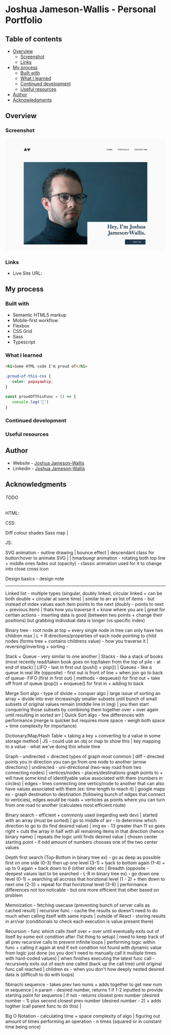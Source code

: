 # Joshua Jameson-Wallis - Personal Portfolio

## Table of contents

-  [Overview](#overview)
   -  [Screenshot](#screenshot)
   -  [Links](#links)
-  [My process](#my-process)
   -  [Built with](#built-with)
   -  [What I learned](#what-i-learned)
   -  [Continued development](#continued-development)
   -  [Useful resources](#useful-resources)
-  [Author](#author)
-  [Acknowledgments](#acknowledgments)

## Overview

### Screenshot

![](./screenshot.png)

### Links

-  Live Site URL:

## My process

### Built with

-  Semantic HTML5 markup
-  Mobile-first workflow
-  Flexbox
-  CSS Grid
-  Sass
-  Typescript

### What I learned

```html
<h1>Some HTML code I'm proud of</h1>
```

```css
.proud-of-this-css {
   color: papayawhip;
}
```

```js
const proudOfThisFunc = () => {
   console.log('🎉')
}
```

### Continued development

### Useful resources

## Author

-  Website - [Joshua Jameson-Wallis](https://joshuajamesonwallis.com)
-  Linkedin - [Joshua Jameson-Wallis]()

## Acknowledgments

###### TODO

HTML:

CSS:

Diff colour shades Sass map |

JS:

SVG animation - outline drawing | bounce effect | descendant class for button:hover to animate SVG | <g> | hmarbuegr animation - rotating both top line + middle ones fades out (opacity) - classic animation used for it to change into close cross icon

Design basics - design note

---

Linked list - multiple types (singular, doubly linked, circular linked + can be both double + circular at same time) | similar to arr as list of items - but instead of index values each item points to the next (doubly - points to next + previous item) | thats how you traverse it + know where you are | great for certian actions - inserting data is good (between two points + change their positions) but grabbing individual data is longer (vs specific index)

Binary tree - root node at top + every single node in tree can only have two children max | L + R directions/properties of each node pointing to child nodes (forms tree + contains childrens value) - how you traverse it | reversing/inverting + sorting -

Stack + Queue - very similar to one another | Stacks - like a stack of books (most recently read/taken book goes on top/taken from the top of pile - at end of stack) | LIFO - last in first out (push() + pop()) | Queues - like a queue in real life (opposite) - first out is front of line + when join go to back of queue- FIFO (first in first out) | methods - dequeue() for first out + take off front of queue (pop()) + enqueue() for first in + adding to back

Merge Sort algo - type of divide + conquer algo | large issue of sorting an array + divide into ever increasingly smaller subsets until bunch of small subsets of original values remain (middle line in img) | you then start conquering those subsets by combining them together over + over again until resulting in sorted arr | Quick Sort algo - few differences with performance (merge is quicker but requires more space - weigh both space + time complexity for importance)

Dictionary/Map/Hash Table = taking a key + converting to a value in some storage method | JS - could use an obj or map to show this | key mapping to a value - what we've doing this whole time

Graph - undirected + directed types of graph most common | diff - directed points you in direction you can go from one node to another (arrow directions) | undirected - uni-directional (two-way road from two connecting nodes) | vertices/nodes - places/destinations graph points to + will have some kind of identifyable value associated with them (numbers in circles) | edges - lines connecting one verticy/node to another that can also have values associated with them (ex: time length to reach it) | google maps ex - graph destination to destination (following bunch of edges that connect to verticies), edges would be roads + verticies as points where you can turn from one road to another (calculates most efficient route)

Binary search - efficient + commonly used (regarding web dev) | started with an array (must be sorted) | go to middle of arr - to determine which direction to go to (to find desired value) | img ex - 13 greater than 11 so goes right + cuts the array in half with all remaining items in that direction (hence binary name) | repeats the logic until finds desired value | chosen center starting point - if odd amount of numbers chooses one of the two center values

Depth first search (Top-Bottom in binary tree ex) - go as deep as possible first on one side (0-3) then up one level (3-1) + back to bottom again (1-4) + up to 0 again + back down to 6 (other side) etc | Breadth (opposite - deepest values last to be searched - L-R in binary tree ex) - go down one level (0-1) + searching all accross that horiztonal level (1 - 2) + then down to next one (2-3) + repeat for that horiztonal level (3-6) | performance differences not too noticable - but one more efficient that other based on problem

Memoization - fetching usecase (preventing bunch of server calls as cached result) | recursive func - cache the results so doesn't need to do much when calling itself with same inputs | outside of React - storing results in arr/var (conditionals to check each execution is value present there)

Recursion - func which calls itself over + over until eventually exits out of itself by some exit condition after (1st thing to setup) | need to keep track of all prev recursive calls to prevent infinite loops | performing logic within func + calling it again at end if exit condition not found with dynamic value from logic just done (so you don't need to manually call it multiple times with hard-coded values) | when finishes executing the latest func call - recursively exits out of each one called (back up the call tree) until original func call reached | children ex - when you don't how deeply nested desired data is (difficult to do with loops)

fibinachi sequence - takes prev two nums + adds together to get new num in sequence | n param - desired number, returns 1 if 1-2 inputted to provide starting point for sequence | if not - returns closest prev number (desired number - 1) plus second closest prev number (desired number - 2) + adds togther (call parent func to do this) |

Big O Notation - calculating time + space complexity of algo | figuring out amount of times performing an operation - n times (squared or in constant time being once)
